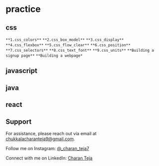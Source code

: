 # practice


## css
`**1.css_colors**`
`**2.css_box_model**`
`**3.css_display**`
`**4.css_flexbox**`
`**5.css_flow_clear**`
`**6.css_position**`
`**7.css_selectors**`
`**8.css_text_font**`
`**9.css_units**`
`**Building a signup page**`
`**Building a webpage*`
## javascript
## java
## react


## Support

For assistance, please reach out via email at chukkalacharanteja9@gmail.com.

Follow me on Instagram: [@_charan_teja7](https://www.instagram.com/_charan_teja7/)

Connect with me on LinkedIn: [Charan Teja](https://www.linkedin.com/in/charanteja177/)
